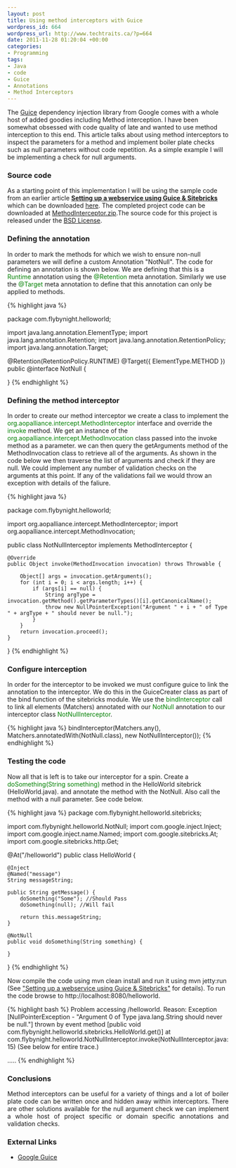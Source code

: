 ```yaml
--- 
layout: post
title: Using method interceptors with Guice
wordpress_id: 664
wordpress_url: http://www.techtraits.ca/?p=664
date: 2011-11-28 01:20:04 +00:00
categories: 
- Programming
tags:
- Java
- code
- Guice
- Annotations
- Method Interceptors
---
```

<p style="text-align: justify;">

The <a href="http://code.google.com/p/google-guice/" title="Guice" target="_blank">Guice</a> dependency injection library from Google comes with a whole host of added goodies including Method interception. I have been somewhat obsessed with code quality of late and wanted to use method interception to this end. This article talks about using method interceptors to inspect the parameters for a method and implement boiler plate checks such as null parameters without code repetition. As a simple example I will be implementing a check for null arguments. </p>

<!--more-->

<h3>Source code</h3>

<p style="text-align: justify;">

As a starting point of this implementation I will be using the sample code from an earlier article <strong><a href="http://www.techtraits.ca/five-minute-guide-to-setting-up-a-java-webserver/" title="Setting up a webservice using Guice & Sitebricks">Setting up a webservice using Guice & Sitebricks</a></strong> which can be downloaded <a href="http://www.techtraits.ca/wp-content/uploads/2011/06/helloworld.zip" title="Source Code">here</a>. The completed project code can be downloaded at <a href='http://www.techtraits.ca/wp-content/uploads/2011/11/methodinterceptor.zip'>MethodInterceptor.zip</a>.The source code for this project is released under the <a href='http://www.techtraits.ca/wp-content/uploads/2011/11/Licensing.txt'>BSD License</a>.</p>



<h3>Defining the annotation</h3>

<p style="text-align: justify;">

In order to mark the methods for which we wish to ensure non-null parameters we will define a custom Annotation "NotNull". The code for defining an annotation is shown below. We are defining that this is a <font color="green">Runtime</font> annotation using the <font color="green">@Retention</font> meta annotation. Similarly we use the <font color="green">@Target</font> meta annotation to define that this annotation can only be applied to methods. </p>



{% highlight java %}

package com.flybynight.helloworld;

import java.lang.annotation.ElementType;
import java.lang.annotation.Retention;
import java.lang.annotation.RetentionPolicy;
import java.lang.annotation.Target;

@Retention(RetentionPolicy.RUNTIME)
@Target({ ElementType.METHOD })
public @interface NotNull {



}
{% endhighlight %}
&nbsp;



<h3>Defining the method interceptor</h3>

<p style="text-align: justify;">

In order to create our method interceptor we create a class to implement the <font color="green">org.aopalliance.intercept.MethodInterceptor</font> interface and override the <font color="green">invoke</font> method. We get an instance of the <font color="green">org.aopalliance.intercept.MethodInvocation</font> class passed into the invoke method as a parameter. we can then query the getArguments method of the MethodInvocation class to retrieve all of the arguments. As shown in the code below we then traverse the list of arguments and check if they are null. We could implement any number of validation checks on the arguments at this point. If any of the validations fail we would throw an exception with details of the faliure.</p> 



{% highlight java %}

package com.flybynight.helloworld;

import org.aopalliance.intercept.MethodInterceptor;
import org.aopalliance.intercept.MethodInvocation;

public class NotNullInterceptor implements MethodInterceptor {

	@Override
	public Object invoke(MethodInvocation invocation) throws Throwable {

		Object[] args = invocation.getArguments();
		for (int i = 0; i < args.length; i++) {
			if (args[i] == null) {
				String argType = invocation.getMethod().getParameterTypes()[i].getCanonicalName();
				throw new NullPointerException("Argument " + i + " of Type " + argType + " should never be null.");
			}
		}
		return invocation.proceed();
	}
}
{% endhighlight %}
&nbsp;





<h3>Configure interception</h3>

<p style="text-align: justify;">

In order for the interceptor to be invoked we must configure guice to link the annotation to the interceptor. We do this in the GuiceCreater class as part of the bind function of the sitebricks module. We use the <font color="green">bindInterceptor</font> call to link all elements (Matchers) annotated with our <font color="green">NotNull</font> annotation to our interceptor class <font color="green">NotNullInterceptor</font>.</p> 



{% highlight java %}
bindInterceptor(Matchers.any(), Matchers.annotatedWith(NotNull.class), new NotNullInterceptor());
{% endhighlight %}
&nbsp;



<h3>Testing the code</h3>

<p style="text-align: justify;">

Now all that is left is to take our interceptor for a spin. Create a <font color="green">doSomething(String something)</font> method in the HelloWorld sitebrick (HelloWorld.java). and annotate the method with the NotNull. Also call the method with a null parameter. See code below. </p>


{% highlight java %}
package com.flybynight.helloworld.sitebricks;

import com.flybynight.helloworld.NotNull;
import com.google.inject.Inject;
import com.google.inject.name.Named;
import com.google.sitebricks.At;
import com.google.sitebricks.http.Get;

@At("/helloworld")
public class HelloWorld {

	@Inject
	@Named("message")
	String messageString;

	public String getMessage() {
		doSomething("Some"); //Should Pass
		doSomething(null); //Will fail

    	return this.messageString;		
	}

	@NotNull
	public void doSomething(String something) {

	}
}
{% endhighlight %}
&nbsp;



<p style="text-align: justify;">

Now compile the code using mvn clean install and run it using mvn jetty:run (See <a href="http://www.techtraits.ca/five-minute-guide-to-setting-up-a-java-webserver/" title="Setting up a webservice using Guice & Sitebricks">"Setting up a webservice using Guice & Sitebricks"</a> for details). To run the code browse to http://localhost:8080/helloworld. </p>

{% highlight bash %}
Problem accessing /helloworld. Reason:
Exception [NullPointerException - "Argument 0 of Type java.lang.String should never be null."] thrown by event method [public void com.flybynight.helloworld.sitebricks.HelloWorld.get()]
at com.flybynight.helloworld.NotNullInterceptor.invoke(NotNullInterceptor.java:15)
(See below for entire trace.)

.....
{% endhighlight %}
&nbsp;




<h3>Conclusions</h3>
<p style="text-align: justify;">
Method interceptors can be useful for a variety of things and a lot of boiler plate code can be written once and hidden away within interceptors. There are other solutions available for the null argument check we can implement a whole host of project specific or domain specific annotations and validation checks. </p>



<h3>External Links</h3>

<p style="text-align: justify;">

<ul>
	<li><a href="http://code.google.com/p/google-guice/" title="Guice" target="_blank">Google Guice</a></li>
</ul>






